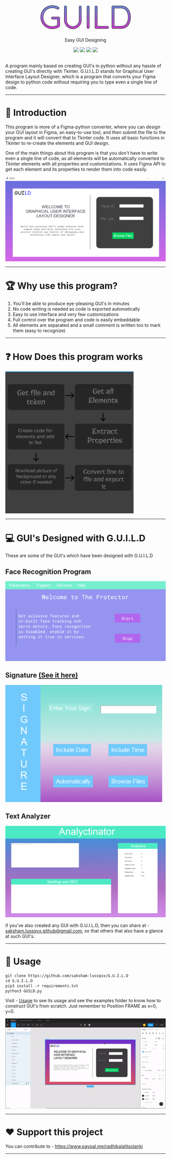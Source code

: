 <h1 align='center'> <img src='https://github.com/saksham-lussqvx/images/blob/master/GUILD.png' /> </h1>
<p align='center'> Easy GUI Designing </p>
  <p align="center">
    <img src="https://img.shields.io/github/last-commit/saksham-lussqvx/G.U.I.L.D">
    <img src="https://img.shields.io/github/contributors/saksham-lussqvx/G.U.I.L.D">
    <img src="https://img.shields.io/github/issues/saksham-lussqvx/G.U.I.L.D?label=issues">
    <img src="https://img.shields.io/github/stars/saksham-lussqvx/G.U.I.L.D">
  </p>
 <br/>
A program mainly based on creating GUI's in python without any hassle of creating GUI's directly with Tkinter. G.U.I.L.D stands for Graphical User Interface Layout Designer, which is a program that converts your Figma design to python code without requiring you to type even a single line of code.

____
# 🎈 Introduction
This program is more of a Figma-python converter, where you can design your GUI layout in Figma, an easy-to-use tool, and then submit the file to the program and it will convert that to Tkinter code. It uses all basic functions in Tkinter to re-create the elements and GUI design.

One of the main things about this program is that you don't have to write even a single line of code, as all elements will be automatically converted to Tkinter elements with all properties and customizations. It uses Figma API to get each element and its properties to render them into code easily.

![GUILD](https://github.com/saksham-lussqvx/images/blob/master/img_1%20(2).png)
____
# 🏆 Why use this program?

1. You'll be able to produce eye-pleasing GUI's in minutes
2. No code writing is needed as code is exported automatically
3. Easy to use interface and very few customizations
4. Full control over the program and code is easily embeddable
5. All elements are separated and a small comment is written too to mark them (easy to recognize)
____
# ❓ How Does this program works

![Image](https://github.com/saksham-lussqvx/images/blob/master/img_2%20(1).png)
____

# 💻 GUI's Designed with G.U.I.L.D
These are some of the GUI's which have been designed with G.U.I.L.D

## Face Recognition Program
![Image](https://github.com/saksham-lussqvx/images/blob/master/img_show%20(1).png)
## Signature [(See it here)](https://github.com/saksham-lussqvx/Signature)
![Image](https://github.com/saksham-lussqvx/images/blob/master/img_show_2.png)
## Text Analyzer
![Image](https://github.com/saksham-lussqvx/images/blob/master/img_show_3%20(3).png)

if you've also created any GUI with G.U.I.L.D, then you can share at - saksham.lussqvx.github@gmail.com, so that others that also have a glance at such GUI's.
____

# 📝 Usage
```
git clone https://github.com/saksham-lussqvx/G.U.I.L.D
cd G.U.I.L.D
pip3 install -r requirements.txt
python3 GUILD.py
```
Visit -  [Usage](https://github.com/saksham-lussqvx/G.U.I.L.D/blob/main/Usage.md) to see its usage and see the examples folder to know how to construct GUI's from scratch. Just remember to Position FRAME as x=0, y=0.

![Image](https://github.com/saksham-lussqvx/images/blob/master/frame.gif)
____

# ❤️ Support this project

You can contribute to - https://www.paypal.me/radhikalalitsolanki
____
